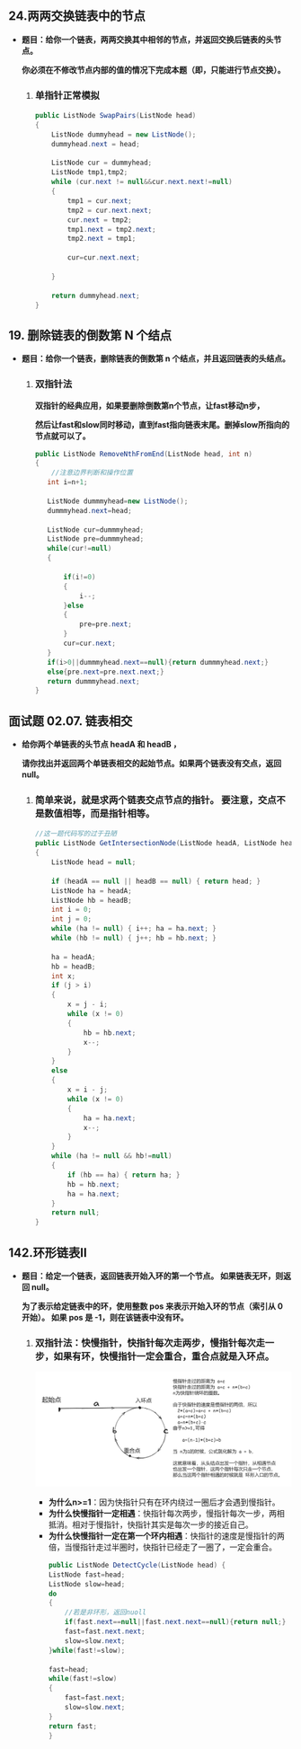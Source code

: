 ## 24.两两交换链表中的节点
- **题目：给你一个链表，两两交换其中相邻的节点，并返回交换后链表的头节点。**
    
    **你必须在不修改节点内部的值的情况下完成本题（即，只能进行节点交换）。**
    1. ### 单指针正常模拟
        ```csharp
        public ListNode SwapPairs(ListNode head)
        {
            ListNode dummyhead = new ListNode();
            dummyhead.next = head; 

            ListNode cur = dummyhead;
            ListNode tmp1,tmp2;
            while (cur.next != null&&cur.next.next!=null) 
            {
                tmp1 = cur.next;
                tmp2 = cur.next.next;
                cur.next = tmp2;
                tmp1.next = tmp2.next;
                tmp2.next = tmp1;

                cur=cur.next.next;

            }

            return dummyhead.next;
        }
        ``` 


## 19. 删除链表的倒数第 N 个结点
- **题目：给你一个链表，删除链表的倒数第 n 个结点，并且返回链表的头结点。**
    1. ### 双指针法
        
        **双指针的经典应用，如果要删除倒数第n个节点，让fast移动n步，**
        
        **然后让fast和slow同时移动，直到fast指向链表末尾。删掉slow所指向的节点就可以了。**
        ```csharp
        public ListNode RemoveNthFromEnd(ListNode head, int n) 
        {
            //注意边界判断和操作位置
           int i=n+1;
           
           ListNode dummmyhead=new ListNode();
           dummmyhead.next=head;

           ListNode cur=dummmyhead;
           ListNode pre=dummmyhead;
           while(cur!=null)
           {
               
               if(i!=0)
               {
                   i--;
               }else
               {
                   pre=pre.next;
               }
               cur=cur.next;
           }    
           if(i>0||dummmyhead.next==null){return dummmyhead.next;}
           else{pre.next=pre.next.next;}
           return dummmyhead.next;
        }
        ```

## 面试题 02.07. 链表相交
- **给你两个单链表的头节点 headA 和 headB ，**
    
    **请你找出并返回两个单链表相交的起始节点。如果两个链表没有交点，返回 null。**
    1. ### 简单来说，就是求两个链表交点节点的指针。 要注意，交点不是数值相等，而是指针相等。
       ```csharp
       //这一题代码写的过于丑陋
       public ListNode GetIntersectionNode(ListNode headA, ListNode headB)
       {
           ListNode head = null;

           if (headA == null || headB == null) { return head; }
           ListNode ha = headA;
           ListNode hb = headB;
           int i = 0;
           int j = 0;
           while (ha != null) { i++; ha = ha.next; }
           while (hb != null) { j++; hb = hb.next; }

           ha = headA;
           hb = headB;
           int x;
           if (j > i)
           {
               x = j - i;
               while (x != 0)
               {
                   hb = hb.next;
                   x--;
               }
           }
           else
           {
               x = i - j;
               while (x != 0)
               {
                   ha = ha.next;
                   x--;
               }
           }
           while (ha != null && hb!=null)
           {
               if (hb == ha) { return ha; }
               hb = hb.next;
               ha = ha.next;
           }
           return null;
       }
       ```


##  142.环形链表II
- **题目：给定一个链表，返回链表开始入环的第一个节点。 如果链表无环，则返回 null。**
    
    **为了表示给定链表中的环，使用整数 pos 来表示开始入环的节点（索引从 0 开始）。 如果 pos 是 -1，则在该链表中没有环。**
    1. ### 双指针法：快慢指针，快指针每次走两步，慢指针每次走一步，如果有环，快慢指针一定会重合，重合点就是入环点。
        
        ![](assets/A1.png)

        - **为什么n>=1**：因为快指针只有在环内绕过一圈后才会遇到慢指针。
        - **为什么快慢指针一定相遇**：快指针每次两步，慢指针每次一步，两相抵消。相对于慢指针，快指针其实是每次一步的接近自己。 
        - **为什么快慢指针一定在第一个环内相遇**：快指针的速度是慢指针的两倍，当慢指针走过半圈时，快指针已经走了一圈了，一定会重合。
            ```csharp
            public ListNode DetectCycle(ListNode head) {
            ListNode fast=head;
            ListNode slow=head;
            do
            {   
                //若是非环形，返回nuoll
                if(fast.next==null||fast.next.next==null){return null;}
                fast=fast.next.next;
                slow=slow.next;
            }while(fast!=slow);

            fast=head;
            while(fast!=slow)
            {
                fast=fast.next;
                slow=slow.next;
            }
            return fast;
            }
            ```